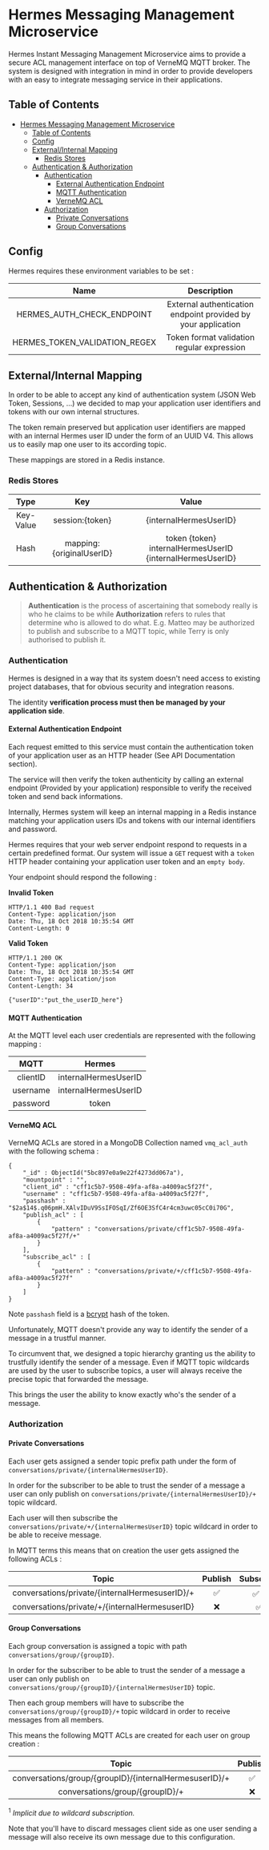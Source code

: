 # Hermes Messaging Management Microservice

Hermes Instant Messaging Management Microservice aims to provide a secure ACL management interface on top of VerneMQ MQTT broker.
The system is designed with integration in mind in order to provide developers with an easy to integrate messaging service in their applications.

## Table of Contents
- [Hermes Messaging Management Microservice](#hermes-messaging-management-microservice)
    - [Table of Contents](#table-of-contents)
    - [Config](#config)
    - [External/Internal Mapping](#externalinternal-mapping)
        - [Redis Stores](#redis-stores)
    - [Authentication & Authorization](#authentication--authorization)
        - [Authentication](#authentication)
            - [External Authentication Endpoint](#external-authentication-endpoint)
            - [MQTT Authentication](#mqtt-authentication)
            - [VerneMQ ACL](#vernemq-acl)
        - [Authorization](#authorization)
            - [Private Conversations](#private-conversations)
            - [Group Conversations](#group-conversations)

## Config

Hermes requires these environment variables to be set :

|              Name             |                          Description                          |
|:-----------------------------:|:-------------------------------------------------------------:|
|   HERMES_AUTH_CHECK_ENDPOINT  | External authentication endpoint provided by your application |
| HERMES_TOKEN_VALIDATION_REGEX |           Token format validation regular expression          |

## External/Internal Mapping

In order to be able to accept any kind of authentication system (JSON Web Token, Sessions, ...) we decided to map your application user identifiers and tokens with our own internal structures.

The token remain preserved but application user identifiers are mapped with an internal Hermes user ID
under the form of an UUID V4. This allows us to easily map one user to its according topic.

These mappings are stored in a Redis instance.

### Redis Stores

|    Type   |            Key           |                           Value                           |
|:---------:|:------------------------:|:---------------------------------------------------------:|
| Key-Value |      session:{token}     |                   {internalHermesUserID}                  |
|    Hash   | mapping:{originalUserID} | token {token} internalHermesUserID {internalHermesUserID} |

## Authentication  & Authorization

>**Authentication** is the process of ascertaining
> that somebody really is who he claims to be while
>**Authorization** refers to rules that determine 
>who is allowed to do what. E.g. Matteo may be 
>authorized to publish and subscribe to a MQTT topic, while Terry is only authorised to publish it.

### Authentication 

Hermes is designed in a way that its system doesn't need access to existing project databases, that for obvious security and integration reasons. 

The identity **verification process must then be managed by your application side**.

#### External Authentication Endpoint
Each request emitted to this service must contain the authentication token of your application user as an HTTP header (See API Documentation section). 

The service will then verify the token authenticity by calling an external endpoint (Provided by your application) responsible to verify the received token and send back informations. 

Internally, Hermes system will keep an internal mapping in a Redis instance matching your application users IDs and tokens with our internal identifiers and password.

Hermes requires that your web server endpoint respond to requests in a certain predefined format. Our system will issue a `GET` request with a `token` HTTP header containing your application user token and an `empty body`.

Your endpoint should respond the following :

**Invalid Token**

```
HTTP/1.1 400 Bad request
Content-Type: application/json
Date: Thu, 18 Oct 2018 10:35:54 GMT
Content-Length: 0
```

**Valid Token**

```
HTTP/1.1 200 OK
Content-Type: application/json
Date: Thu, 18 Oct 2018 10:35:54 GMT
Content-Type: application/json
Content-Length: 34

{"userID":"put_the_userID_here"}
```

#### MQTT Authentication

At the MQTT level each user credentials are represented with the following mapping :

|   MQTT   |        Hermes        |
|:--------:|:--------------------:|
| clientID | internalHermesUserID |
| username | internalHermesUserID |
| password |         token        |


#### VerneMQ ACL

VerneMQ ACLs are stored in a MongoDB Collection named `vmq_acl_auth` with the following schema : 

```
{
	"_id" : ObjectId("5bc897e0a9e22f4273dd067a"),
	"mountpoint" : "",
	"client_id" : "cff1c5b7-9508-49fa-af8a-a4009ac5f27f",
	"username" : "cff1c5b7-9508-49fa-af8a-a4009ac5f27f",
	"passhash" : "$2a$14$.q06pmH.XAlvIDuV9SsIFOSqI/Zf6OE3SfC4r4cm3uwc05cC0i70G",
	"publish_acl" : [
		{
			"pattern" : "conversations/private/cff1c5b7-9508-49fa-af8a-a4009ac5f27f/+"
		}
	],
	"subscribe_acl" : [
		{
			"pattern" : "conversations/private/+/cff1c5b7-9508-49fa-af8a-a4009ac5f27f"
		}
	]
}
```
Note `passhash` field is a [bcrypt](https://godoc.org/golang.org/x/crypto/bcrypt) hash of the token.

Unfortunately, MQTT doesn't provide any way to identify the sender of a message in a trustful manner. 

To circumvent that, we designed a topic hierarchy granting us the ability to trustfully identify the sender of a message. Even if MQTT topic wildcards are used by the user to subscribe topics, a user will always receive the precise topic that forwarded the message. 

This brings the user the ability to know exactly who's the sender of a message.

### Authorization

#### Private Conversations

Each user gets assigned a sender topic prefix path under the form of `conversations/private/{internalHermesUserID}`. 

In order for the subscriber to be able to trust the sender of a message a user can only publish on `conversations/private/{internalHermesUserID}/+` topic wildcard. 

Each user will then subscribe the `conversations/private/+/{internalHermesUserID}` topic wildcard in order to be able to receive message. 

In MQTT terms this means that on creation the user gets assigned the following ACLs :

|              Topic                             | Publish |     Subscribe      |
|:----------------------------------------------:|:-------:|:------------------:|
| conversations/private/{internalHermesuserID}/+ |    ✅    |   ✅ <sup>1</sup>  |
| conversations/private/+/{internalHermesuserID} |    ❌    |   ✅               |


#### Group Conversations

Each group conversation is assigned a topic with path `conversations/group/{groupID}`. 

In order for the subscriber to be able to trust the sender of a message a user can only publish on `conversations/group/{groupID}/{internalHermesUserID}` topic. 

Then each group members will have to subscribe the `conversations/group/{groupID}/+`  topic wildcard in order to receive messages from all members.

This means the following MQTT ACLs are created for each user on group creation :
  
|              Topic                                     | Publish | Subscribe            |
|:------------------------------------------------------:|:-------:|:--------------------:|
| conversations/group/{groupID}/{internalHermesuserID}/+ |    ✅    |     ✅ <sup>1</sup>  |
| conversations/group/{groupID}/+                        |    ❌     |    ✅               |

<sup>1</sup> _Implicit due to wildcard subscription._

Note that you'll have to discard messages client side as one user sending a message will also receive its own message due to this configuration. 